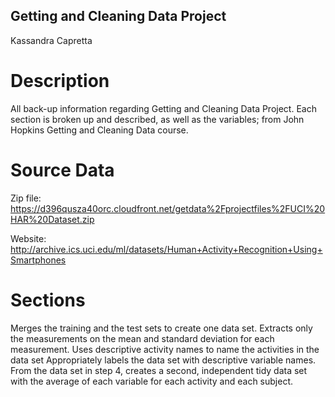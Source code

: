 ## Getting and Cleaning Data Project

Kassandra Capretta

# Description

All back-up information regarding Getting and Cleaning Data Project. Each section is broken up and described, as well as the variables; from John Hopkins Getting and Cleaning Data course.

# Source Data

Zip file: https://d396qusza40orc.cloudfront.net/getdata%2Fprojectfiles%2FUCI%20HAR%20Dataset.zip

Website: http://archive.ics.uci.edu/ml/datasets/Human+Activity+Recognition+Using+Smartphones

# Sections
Merges the training and the test sets to create one data set.
Extracts only the measurements on the mean and standard deviation for each measurement.
Uses descriptive activity names to name the activities in the data set
Appropriately labels the data set with descriptive variable names.
From the data set in step 4, creates a second, independent tidy data set with the average of each variable for each activity and each subject.

